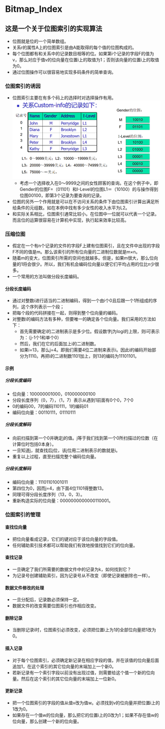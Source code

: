 # Bitmap_Index
## 这是一个关于位图索引的实现算法
- 位图就是位的一个简单数组。
- 关系r的属性A上的位图索引是由A能取得的每个值的位图构成的。
- 每个位图都有和关系中的记录数目相等的位。如果第i个记录的字段F的值为v，那么对应于值v的位向量在位置i上的取值为1；否则该向量的位置i上的取值为0。
- 通过位图操作可以很容易地实现多码条件的简单查询。
### 位图索引的诱因
- 位图索引主要在有多个码上的选择时对选择操作有用。
![example](./image/example.png)
    * 考虑一个选择收入在0～9999之间的女性顾客的查询。在这个例子中，即Gender的位图F=（01101）和I-Level的位图L1＝（10100）的与操作得到位图00100，即第3个记录为要查询的记录。
- 位图的另外一个作用就是可以在不访问关系的条件下由位图索引计算出满足所给条件的元组数。如在本例中找有多少女性的收入水平为L2。
- 和实际关系相比，位图索引通常比较小。在位图中一位就可以代表一个记录。而且位的运算很容易在计算机中实现，执行起来效率比较高。
### 压缩位图
- 假定在一个有n个记录的文件的字段F上建有位图索引，且在文件中出现的字段F不同的值是m。那么该索引的所有位向量的二进制位数就是m×n。
- 随着m的变大，位图索引所需的空间也就越多。但是，如果m很大，那么位向量的1将会很少。所以，我们有机会编码位向量以便它们平均占用的位比n少很多。
- 一个常用的方法叫做分段长度编码。
#### 分段长度编码
- 通过对整数i进行适当的二进制编码，得到一个由i个0且后跟一个1所组成的序列，这个序列表示一个段；
- 把每个段的代码拼接在一起，则得到整个位向量的编码。
- 对整数i的编码方法有多种，但要唯一的确定各个位向量。我们采用的方法如下：
    * 首先需要确定i的二进制表示是多少位。假设数字j为logi的上限，则i可表示为：（j-1个1和单个0）
    * 然后，我们在它的后面加上i的二进制数。
    * 如果i=13，那么j=4。即我们需要4位二进制来表示i。因此i的编码开始部分为1110。再把i的二进制数1101加上，则13的编码为11101101。

#### 示例    
##### 分段长度编码
- 位向量：100000001000，010000000100
- 分段长度序列（0，7），（1，7）表示从遇到1前面有0个0，7个0
- 0的编码00，7的编码110111，1的编码01
- 编码位向量：00110111，01110111
##### 分段长度解码
- 向前扫描到第一个0并确定j的值。j等于我们找到第一个0所扫描过的位数（在计算位时包括0本身）。
- 一旦知道j，就查找后j位，该j位用二进制表示的数就是i。
- 重复以上过程，直至扫描完整个编码位向量。
##### 分段长度解码
- 编码位向量：11101101001011
- 第四位为0，因而j=4，由下面4位1101得整数13。
- 同理可得分段长度序列（13，0，3）。
- 重新构造实际的位向量：0000000000000110001。

### 位图索引的管理
#### 查找位向量
- 把位向量看成记录，它们的键对应于该位向量的字段值。
- 任何辅助索引技术都可以帮助我们有效地按值找到它们的位向量。
#### 查找记录
- 一旦确定了我们所需要的数据文件中的记录为k，如何找到它？
- 为记录号创建辅助索引，因为记录号从不改变（即使记录被删除也一样）。
#### 数据文件修改的处理
- 一旦分配后，记录数必须保持一定。
- 数据文件的改变需要位图索引也作相应改变。
#### 删除记录
- 当删除记录i时，位图索引必须改变，必须把位置i上为1的全部位向量把1改为0。
#### 插入记录
- 对于每个位图索引，必须确定新记录在相应字段的值，并在该值的位向量后面追加1，在这个索引的其它位向量的末端加上一个新0。
- 若新记录有一个索引字段以前没有出现过值，则需要给这个值一个新的位向量。然后在这个索引的其它位向量的末端加上一位新0。
#### 更新记录
- 把一个位图索引的字段的值从值v改为值w。必须找到v的位向量并把位置i上的1改为0。
- 如果存在一个值w的位向量，那么把它的位置i上的0改为1；如果不存在值w的位向量，那么创建一个新的位向量。

